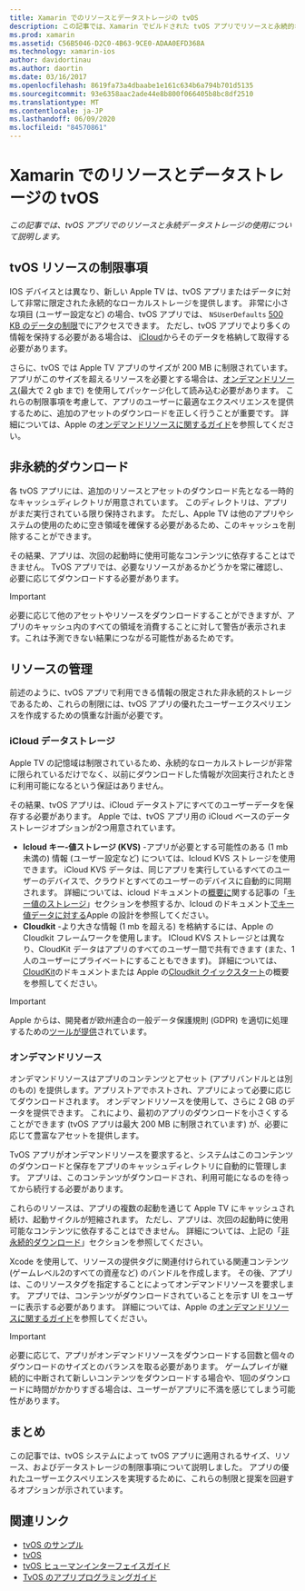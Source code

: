 ```yaml
---
title: Xamarin でのリソースとデータストレージの tvOS
description: この記事では、Xamarin でビルドされた tvOS アプリでリソースと永続的なデータストレージを操作する方法について説明します。 ICloud のデータストレージとオンデマンドリソースについて説明します。
ms.prod: xamarin
ms.assetid: C56B5046-D2C0-4B63-9CE0-ADAA0EFD368A
ms.technology: xamarin-ios
author: davidortinau
ms.author: daortin
ms.date: 03/16/2017
ms.openlocfilehash: 8619fa73a4dbaabe1e161c634b6a794b701d5135
ms.sourcegitcommit: 93e6358aac2ade44e8b800f066405b8bc8df2510
ms.translationtype: MT
ms.contentlocale: ja-JP
ms.lasthandoff: 06/09/2020
ms.locfileid: "84570861"
---
```

# <a name="tvos-resources-and-data-storage-in-xamarin"></a>Xamarin でのリソースとデータストレージの tvOS

_この記事では、tvOS アプリでのリソースと永続データストレージの使用について説明します。_

<a name="tvOS-Resource-Limitations"></a>

## <a name="tvos-resource-limitations"></a>tvOS リソースの制限事項

IOS デバイスとは異なり、新しい Apple TV は、tvOS アプリまたはデータに対して非常に限定された永続的なローカルストレージを提供します。 非常に小さな項目 (ユーザー設定など) の場合、tvOS アプリでは、 `NSUserDefaults` [500 KB のデータの制限](https://forums.developer.apple.com/message/50696#50696)でにアクセスできます。 ただし、tvOS アプリでより多くの情報を保持する必要がある場合は、 [iCloud](#iCloud-Data-Storage)からそのデータを格納して取得する必要があります。

さらに、tvOS では Apple TV アプリのサイズが 200 MB に制限されています。 アプリがこのサイズを超えるリソースを必要とする場合は、[オンデマンドリソース](#On-Demand-Resources)(最大で 2 gb まで) を使用してパッケージ化して読み込む必要があります。 これらの制限事項を考慮して、アプリのユーザーに最適なエクスペリエンスを提供するために、追加のアセットのダウンロードを正しく行うことが重要です。 詳細については、Apple の[オンデマンドリソースに関するガイド](https://developer.apple.com/library/prerelease/tvos/documentation/FileManagement/Conceptual/On_Demand_Resources_Guide/index.html#//apple_ref/doc/uid/TP40015083)を参照してください。

<a name="Non-Persistent-Downloads"></a>

## <a name="non-persistent-downloads"></a>非永続的ダウンロード

各 tvOS アプリには、追加のリソースとアセットのダウンロード先となる一時的なキャッシュディレクトリが用意されています。 このディレクトリは、アプリがまだ実行されている限り保持されます。 ただし、Apple TV は他のアプリやシステムの使用のために空き領域を確保する必要があるため、このキャッシュを削除することができます。

その結果、アプリは、次回の起動時に使用可能なコンテンツに依存することはできません。 TvOS アプリでは、必要なリソースがあるかどうかを常に確認し、必要に応じてダウンロードする必要があります。

> [!IMPORTANT]
> 必要に応じて他のアセットやリソースをダウンロードすることができますが、アプリのキャッシュ内のすべての領域を消費することに対して警告が表示されます。これは予測できない結果につながる可能性があるためです。

<a name="Managing-Resources"></a>

## <a name="managing-resources"></a>リソースの管理

前述のように、tvOS アプリで利用できる情報の限定された非永続的ストレージであるため、これらの制限には、tvOS アプリの優れたユーザーエクスペリエンスを作成するための慎重な計画が必要です。

<a name="iCloud-Data-Storage"></a>

### <a name="icloud-data-storage"></a>iCloud データストレージ

Apple TV の記憶域は制限されているため、永続的なローカルストレージが非常に限られているだけでなく、以前にダウンロードした情報が次回実行されたときに利用可能になるという保証はありません。

その結果、tvOS アプリは、iCloud データストアにすべてのユーザーデータを保存する必要があります。 Apple では、tvOS アプリ用の iCloud ベースのデータストレージオプションが2つ用意されています。

- **Icloud キー-値ストレージ (KVS)** -アプリが必要とする可能性のある (1 mb 未満の) 情報 (ユーザー設定など) については、Icloud KVS ストレージを使用できます。 iCloud KVS データは、同じアプリを実行しているすべてのユーザーのデバイスで、クラウドとすべてのユーザーのデバイスに自動的に同期されます。 詳細については、icloud ドキュメントの[概要に](~/ios/data-cloud/introduction-to-icloud.md)関する記事の「[キー値のストレージ](~/ios/data-cloud/introduction-to-icloud.md)」セクションを参照するか、Icloud のドキュメント[でキー値データに対する](https://developer.apple.com/library/prerelease/tvos/documentation/General/Conceptual/iCloudDesignGuide/Chapters/DesigningForKey-ValueDataIniCloud.html#//apple_ref/doc/uid/TP40012094-CH7)Apple の設計を参照してください。
- **Cloudkit** -より大きな情報 (1 mb を超える) を格納するには、Apple の Cloudkit フレームワークを使用します。 ICloud KVS ストレージとは異なり、CloudKit データはアプリのすべてのユーザー間で共有できます (また、1人のユーザーにプライベートにすることもできます)。 詳細については、 [CloudKit](~/ios/data-cloud/intro-to-cloudkit.md)のドキュメントまたは Apple の[Cloudkit クイックスタート](https://developer.apple.com/library/prerelease/tvos/documentation/DataManagement/Conceptual/CloudKitQuickStart/Introduction/Introduction.html#//apple_ref/doc/uid/TP40014987)の概要を参照してください。

> [!IMPORTANT]
> Apple からは、開発者が欧州連合の一般データ保護規則 (GDPR) を適切に処理するための[ツールが提供](https://developer.apple.com/support/allowing-users-to-manage-data/)されています。

<a name="On-Demand-Resources"></a>

### <a name="on-demand-resources"></a>オンデマンドリソース

オンデマンドリソースはアプリのコンテンツとアセット (アプリバンドルとは別のもの) を提供します。アプリストアでホストされ、アプリによって必要に応じてダウンロードされます。 オンデマンドリソースを使用して、さらに 2 GB のデータを提供できます。 これにより、最初のアプリのダウンロードを小さくすることができます (tvOS アプリは最大 200 MB に制限されています) が、必要に応じて豊富なアセットを提供します。

TvOS アプリがオンデマンドリソースを要求すると、システムはこのコンテンツのダウンロードと保存をアプリのキャッシュディレクトリに自動的に管理します。 アプリは、このコンテンツがダウンロードされ、利用可能になるのを待ってから続行する必要があります。

これらのリソースは、アプリの複数の起動を通じて Apple TV にキャッシュされ続け、起動サイクルが短縮されます。 ただし、アプリは、次回の起動時に使用可能なコンテンツに依存することはできません。 詳細については、上記の「[非永続的ダウンロード](#Non-Persistent-Downloads)」セクションを参照してください。

Xcode を使用して、リソースの提供タグに関連付けられている関連コンテンツ (ゲームレベル2のすべての資産など) のバンドルを作成します。 その後、アプリは、このリソースタグを指定することによってオンデマンドリソースを要求します。 アプリでは、コンテンツがダウンロードされていることを示す UI をユーザーに表示する必要があります。 詳細については、Apple の[オンデマンドリソースに関するガイド](https://developer.apple.com/library/prerelease/tvos/documentation/FileManagement/Conceptual/On_Demand_Resources_Guide/index.html#//apple_ref/doc/uid/TP40015083)を参照してください。

> [!IMPORTANT]
> 必要に応じて、アプリがオンデマンドリソースをダウンロードする回数と個々のダウンロードのサイズとのバランスを取る必要があります。 ゲームプレイが継続的に中断されて新しいコンテンツをダウンロードする場合や、1回のダウンロードに時間がかかりすぎる場合は、ユーザーがアプリに不満を感じてしまう可能性があります。

<a name="Summary"></a>

## <a name="summary"></a>まとめ

この記事では、tvOS システムによって tvOS アプリに適用されるサイズ、リソース、およびデータストレージの制限事項について説明しました。 アプリの優れたユーザーエクスペリエンスを実現するために、これらの制限と提案を回避するオプションが示されています。

## <a name="related-links"></a>関連リンク

- [tvOS のサンプル](https://docs.microsoft.com/samples/browse/?products=xamarin&term=Xamarin.iOS+tvOS)
- [tvOS](https://developer.apple.com/tvos/)
- [tvOS ヒューマンインターフェイスガイド](https://developer.apple.com/tvos/human-interface-guidelines/)
- [TvOS のアプリプログラミングガイド](https://developer.apple.com/library/prerelease/tvos/documentation/General/Conceptual/AppleTV_PG/)
